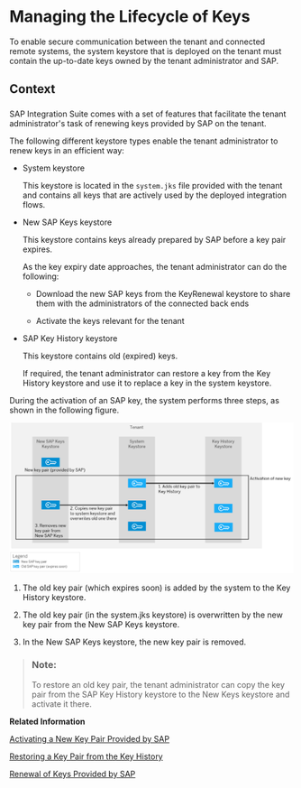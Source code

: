 <!-- loio7d24b61c989e4fa5851797fe391e83d2 -->

# Managing the Lifecycle of Keys

To enable secure communication between the tenant and connected remote systems, the system keystore that is deployed on the tenant must contain the up-to-date keys owned by the tenant administrator and SAP.



<a name="loio7d24b61c989e4fa5851797fe391e83d2__context_njs_1vy_wbb"/>

## Context



### 

SAP Integration Suite comes with a set of features that facilitate the tenant administrator's task of renewing keys provided by SAP on the tenant.

The following different keystore types enable the tenant administrator to renew keys in an efficient way:

-   System keystore

    This keystore is located in the `system.jks` file provided with the tenant and contains all keys that are actively used by the deployed integration flows.

-   New SAP Keys keystore

    This keystore contains keys already prepared by SAP before a key pair expires.

    As the key expiry date approaches, the tenant administrator can do the following:

    -   Download the new SAP keys from the KeyRenewal keystore to share them with the administrators of the connected back ends

    -   Activate the keys relevant for the tenant


-   SAP Key History keystore

    This keystore contains old \(expired\) keys.

    If required, the tenant administrator can restore a key from the Key History keystore and use it to replace a key in the system keystore.


During the activation of an SAP key, the system performs three steps, as shown in the following figure.

![](../40-RemoteSystems/images/Cloud_Integration_Certificate_Management_Activating_SAP_Keys_fbe4f91.png)

1.  The old key pair \(which expires soon\) is added by the system to the Key History keystore.

2.  The old key pair \(in the system.jks keystore\) is overwritten by the new key pair from the New SAP Keys keystore.

3.  In the New SAP Keys keystore, the new key pair is removed.


> ### Note:  
> To restore an old key pair, the tenant administrator can copy the key pair from the SAP Key History keystore to the New Keys keystore and activate it there.

**Related Information**  


[Activating a New Key Pair Provided by SAP](activating-a-new-key-pair-provided-by-sap-383be7a.md "Activate a new key pair provided by SAP in order to replace an old key pair which is supposed to expire soon.")

[Restoring a Key Pair from the Key History](restoring-a-key-pair-from-the-key-history-43965e7.md "Restore a key pair from the SAP Key History.")

[Renewal of Keys Provided by SAP](../40-RemoteSystems/renewal-of-keys-provided-by-sap-5db16f5.md "To enable secure communication between the tenant and connected remote systems, the system keystore deployed on the tenant must contain up-to-date keys owned by the tenant administrator and SAP.")

